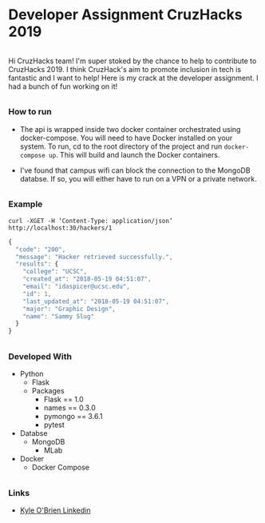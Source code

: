 # Developer Assignment CruzHacks 2019

######

Hi CruzHacks team! I'm super stoked by the chance to help to contribute to CruzHacks 2019. I think CruzHack's aim to promote inclusion in tech is fantastic and I want to help! Here is my crack at the developer assignment. I had a bunch of fun working on it!

######

### How to run
- The api is wrapped inside two docker container orchestrated using docker-compose. You will need to have Docker installed on your system. To run, cd to the root directory of the project and run `docker-compose up`. This will build and launch the Docker containers.

- I've found that campus wifi can block the connection to the MongoDB databse. If so, you will either have to run on a VPN or a private network.

######

### Example
`curl -XGET -H ‘Content-Type: application/json’ http://localhost:30/hackers/1`

```javascript
{
  "code": "200",
  "message": "Hacker retrieved successfully.",
  "results": {
    "college": "UCSC",
    "created_at": "2018-05-19 04:51:07",
    "email": "idaspicer@ucsc.edu",
    "id": 1,
    "last_updated_at": "2018-05-19 04:51:07",
    "major": "Graphic Design",
    "name": "Sammy Slug"
  }
}
```

######

### Developed With
  - Python
    - Flask
    - Packages
        - Flask == 1.0
        - names == 0.3.0
        - pymongo == 3.6.1
        - pytest
  - Databse
    - MongoDB
        - MLab
- Docker
    - Docker Compose


######

### Links
  - [Kyle O'Brien Linkedin](www.linkedin.com/in/kyle1668)